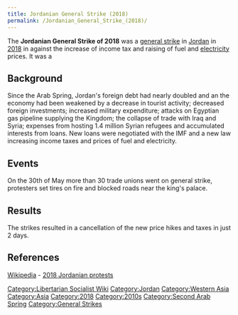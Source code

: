 ```yaml
---
title: Jordanian General Strike (2018)
permalink: /Jordanian_General_Strike_(2018)/
---
```


The **Jordanian General Strike of 2018** was a [general
strike](List_of_General_Strikes "wikilink") in
[Jordan](Jordan "wikilink") in
[2018](Timeline_of_Libertarian_Socialism_in_Western_Asia "wikilink") in
against the increase of income tax and raising of fuel and
[electricity](electricity "wikilink") prices. It was a

## Background

Since the Arab Spring, Jordan's foreign debt had nearly doubled and an
the economy had been weakened by a decrease in tourist activity;
decreased foreign investments; increased military expenditure; attacks
on Egyptian gas pipeline supplying the Kingdom; the collapse of trade
with Iraq and Syria; expenses from hosting 1.4 million Syrian refugees
and accumulated interests from loans. New loans were negotiated with the
IMF and a new law increasing income taxes and prices of fuel and
electricity.

## Events

On the 30th of May more than 30 trade unions went on general strike,
protesters set tires on fire and blocked roads near the king's palace.

## Results

The strikes resulted in a cancellation of the new price hikes and taxes
in just 2 days.

## References

[Wikipedia](Wikipedia "wikilink") - [2018 Jordanian
protests](https://en.wikipedia.org/wiki/2018_Jordanian_protests)

[Category:Libertarian Socialist
Wiki](Category:Libertarian_Socialist_Wiki "wikilink")
[Category:Jordan](Category:Jordan "wikilink") [Category:Western
Asia](Category:Western_Asia "wikilink")
[Category:Asia](Category:Asia "wikilink")
[Category:2018](Category:2018 "wikilink")
[Category:2010s](Category:2010s "wikilink") [Category:Second Arab
Spring](Category:Second_Arab_Spring "wikilink") [Category:General
Strikes](Category:General_Strikes "wikilink")